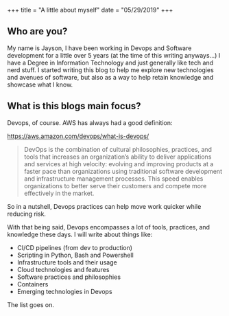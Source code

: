 +++
title = "A little about myself"
date = "05/29/2019"
+++

## Who are you? 
My name is Jayson, I have been working in Devops and Software development for a little over 5 years (at the time of this writing anyways...)
I have a Degree in Information Technology and just generally like tech and nerd stuff. I started writing this blog to help me explore new technologies and avenues of software, 
but also as a way to help retain knowledge and showcase what I know.

## What is this blogs main focus? 
Devops, of course. AWS has always had a good definition: 

https://aws.amazon.com/devops/what-is-devops/

> DevOps is the combination of cultural philosophies, practices, and tools that increases an organization’s ability to deliver applications and services at high velocity: 
> evolving and improving products at a faster pace than organizations using traditional software development and infrastructure management processes. This speed enables 
> organizations to better serve their customers and compete more effectively in the market.

So in a nutshell, Devops practices can help move work quicker while reducing risk. 

With that being said, Devops encompasses a lot of tools, practices, and knowledge these days. I will write about things like: 

 - CI/CD pipelines (from dev to production)
 - Scripting in Python, Bash and Powershell
 - Infrastructure tools and their usage
 - Cloud technologies and features
 - Software practices and philosophies
 - Containers
 - Emerging technologies in Devops
 
The list goes on.

